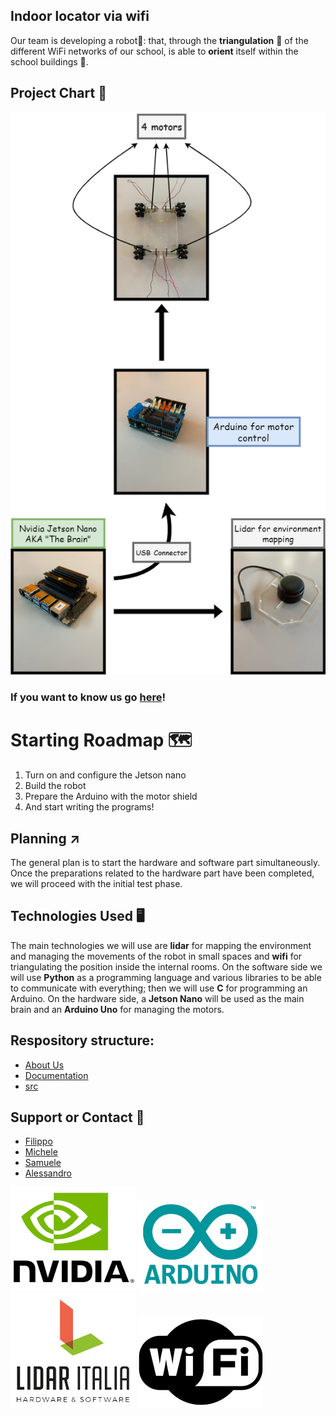 ## Indoor locator via wifi

Our team is developing a robot🤖: that, through the **triangulation** 📐 of the different WiFi networks of our school, is able to **orient** itself within the school buildings 🏫. 

## Project Chart 🚀

![chart](/docs/assets/images/Cassis_group_diagram.png)

### If you want to know us go [here](https://github.com/cassis-squad/about-us)!

# Starting Roadmap 🗺️

 1. Turn on and configure the Jetson nano
 2. Build the robot
 3. Prepare the Arduino with the motor shield
 4. And start writing the programs!

## Planning ↗️

The general plan is to start the hardware and software part simultaneously. 
Once the preparations related to the hardware part have been completed, we will proceed with the initial test phase.

## Technologies Used 🖥️

The main technologies we will use are **lidar** for mapping the environment and managing the movements of the robot in small spaces and **wifi** for triangulating the position inside the internal rooms.
On the software side we will use **Python** as a programming language and various libraries to be able to communicate with everything; then we will use **C** for programming an Arduino.
On the hardware side, a **Jetson Nano** will be used as the main brain and an **Arduino Uno** for managing the motors. 

## Respository structure:
* [About Us](https://github.com/cassis-squad/about-us)
* [Documentation](https://github.com/cassis-squad/doc)
* [src](https://github.com/cassis-squad/src)

## Support or Contact 📱

 - [Filippo](mailto:filippo.ferrando@itiscuneo.eu)
 - [Michele](mailto:michele.alladio@itiscuneo.eu)
 - [Samuele](mailto:samuele.forneris@itiscuneo.eu)
 - [Alessandro](mailto:alessandro.seimandi@itiscuneo.eu)

![nvidia](/docs/assets/images/nvidia_final.png)
![arduino](/docs/assets/images/arduino_final.png)
![lidar](/docs/assets/images/lidar_final.png)
![wifi](/docs/assets/images/wifi_final.png)
